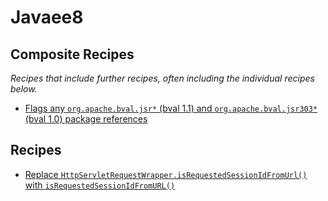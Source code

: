 # Javaee8

## Composite Recipes

_Recipes that include further recipes, often including the individual recipes below._

* [Flags any `org.apache.bval.jsr*` (bval 1.1) and `org.apache.bval.jsr303*` (bval 1.0) package references](./apachedefaultprovider.md)

## Recipes

* [Replace `HttpServletRequestWrapper.isRequestedSessionIdFromUrl()` with `isRequestedSessionIdFromURL()`](./servletisrequestedsessionidfromurl.md)


